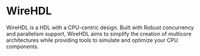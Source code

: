 # WireHDL
WireHDL is a HDL with a CPU-centric design. Built with Robust concurrency and parallelism support, WireHDL aims to simplify the creation of multicore architectures while providing tools to simulate and optimize your CPU components. 
